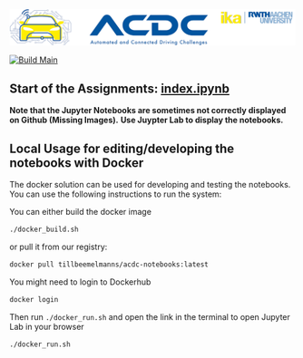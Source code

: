 ![](assets/header_image.png)

[![Build Main](https://github.com/ika-rwth-aachen/acdc-notebooks/actions/workflows/build.yml/badge.svg)](https://github.com/ika-rwth-aachen/acdc-notebooks/actions/workflows/build.yml)


## Start of the Assignments: [index.ipynb](index.ipynb)

__Note that the Jupyter Notebooks are sometimes not correctly displayed on Github (Missing Images).__
__Use Juypter Lab to display the notebooks.__


## Local Usage for editing/developing the notebooks with Docker
The docker solution can be used for developing and testing the notebooks. You can use the following instructions to run the system:

You can either build the docker image 
```bash
./docker_build.sh
```

or pull it from our registry:
```bash
docker pull tillbeemelmanns/acdc-notebooks:latest
```
You might need to login to Dockerhub

```bash
docker login
```

Then run `./docker_run.sh` and open the link in the terminal to open Jupyter Lab in your browser
```bash
./docker_run.sh
```
